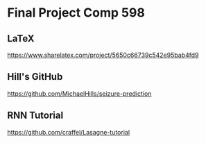 # Final Project Comp 598

## LaTeX

https://www.sharelatex.com/project/5650c66739c542e95bab4fd9

## Hill's GitHub

https://github.com/MichaelHills/seizure-prediction


## RNN Tutorial

https://github.com/craffel/Lasagne-tutorial
